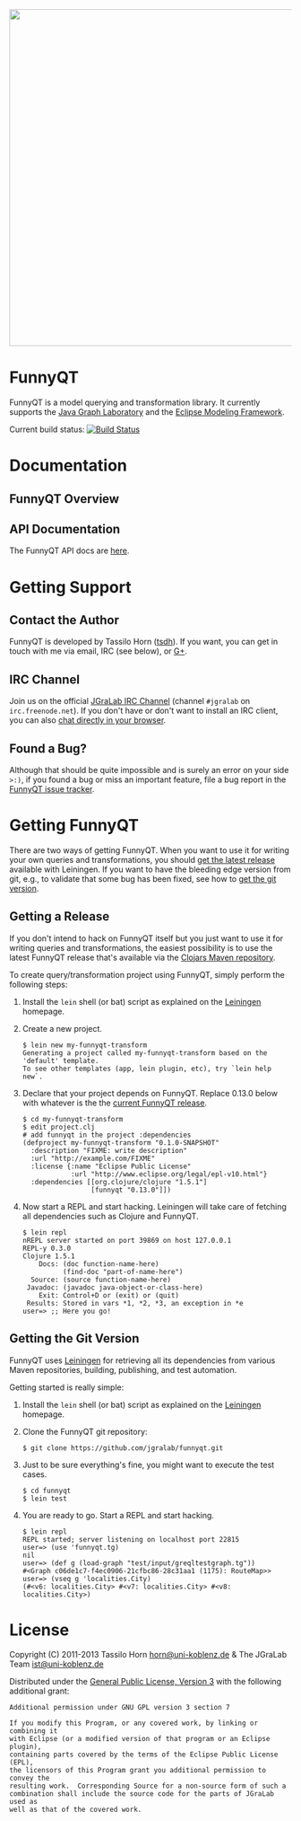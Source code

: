 <object data="http://jgralab.github.io/funnyqt/images/funnyqt.svg" type="image/svg+xml" width="600">
  <img src="http://jgralab.github.io/funnyqt/images/funnyqt.png" width="600">
</object>

# FunnyQT

FunnyQT is a model querying and transformation library.  It currently supports
the [Java Graph Laboratory](http://jgralab.github.io/jgralab) and the
[Eclipse Modeling Framework](http://www.eclipse.org/modeling/emf/).

Current build status: [![Build Status](https://secure.travis-ci.org/jgralab/funnyqt.png)](http://travis-ci.org/jgralab/funnyqt)

# Documentation

## FunnyQT Overview

## API Documentation

The FunnyQT API docs are
[here](http://userpages.uni-koblenz.de/~horn/funnyqt-docs/).

# Getting Support

## Contact the Author

FunnyQT is developed by Tassilo Horn ([tsdh](http://github.com/tsdh)).  If you
want, you can get in touch with me via email, IRC (see below), or
[G+](http://plus.google.com/u/0/+TassiloHorn).

## IRC Channel

Join us on the official [JGraLab IRC Channel](irc://irc.freenode.net/#jgralab)
(channel `#jgralab` on `irc.freenode.net`).  If you don't have or don't want to
install an IRC client, you can also
[chat directly in your browser](http://webchat.freenode.net/?channels=jgralab).

## Found a Bug?

Although that should be quite impossible and is surely an error on your side
`>:)`, if you found a bug or miss an important feature, file a bug report in
the [FunnyQT issue tracker](http://github.com/jgralab/funnyqt/issues).

# Getting FunnyQT

There are two ways of getting FunnyQT.  When you want to use it for writing
your own queries and transformations, you should
[get the latest release](#getting-a-release) available with Leiningen.  If you
want to have the bleeding edge version from git, e.g., to validate that some
bug has been fixed, see how to [get the git version](#getting-the-git-version).

## Getting a Release

If you don't intend to hack on FunnyQT itself but you just want to use it for
writing queries and transformations, the easiest possibility is to use the
latest FunnyQT release that's available via the
[Clojars Maven repository](http://clojars.org/funnyqt).

To create query/transformation project using FunnyQT, simply perform the
following steps:

1. Install the `lein` shell (or bat) script as explained on the
   [Leiningen](http://leiningen.org) homepage.

2. Create a new project.

    ```
    $ lein new my-funnyqt-transform
    Generating a project called my-funnyqt-transform based on the 'default' template.
    To see other templates (app, lein plugin, etc), try `lein help new`.
    ```

3. Declare that your project depends on FunnyQT.  Replace 0.13.0 below with
   whatever is the the [current FunnyQT release](http://clojars.org/funnyqt).

    ```
    $ cd my-funnyqt-transform
    $ edit project.clj
    # add funnyqt in the project :dependencies
    (defproject my-funnyqt-transform "0.1.0-SNAPSHOT"
      :description "FIXME: write description"
      :url "http://example.com/FIXME"
      :license {:name "Eclipse Public License"
                :url "http://www.eclipse.org/legal/epl-v10.html"}
      :dependencies [[org.clojure/clojure "1.5.1"]
                     [funnyqt "0.13.0"]])
    ```

4. Now start a REPL and start hacking.  Leiningen will take care of fetching
   all dependencies such as Clojure and FunnyQT.

    ```
    $ lein repl
    nREPL server started on port 39869 on host 127.0.0.1
    REPL-y 0.3.0
    Clojure 1.5.1
        Docs: (doc function-name-here)
              (find-doc "part-of-name-here")
      Source: (source function-name-here)
     Javadoc: (javadoc java-object-or-class-here)
        Exit: Control+D or (exit) or (quit)
     Results: Stored in vars *1, *2, *3, an exception in *e
    user=> ;; Here you go!
    ```

## Getting the Git Version

FunnyQT uses [Leiningen](http://leiningen.org) for retrieving all its
dependencies from various Maven repositories, building, publishing, and test
automation.

Getting started is really simple:

1. Install the `lein` shell (or bat) script as explained on the
   [Leiningen](http://leiningen.org) homepage.

2. Clone the FunnyQT git repository:

    ```
    $ git clone https://github.com/jgralab/funnyqt.git
    ```

3. Just to be sure everything's fine, you might want to execute the test cases.

    ```
    $ cd funnyqt
    $ lein test
    ```

4. You are ready to go.  Start a REPL and start hacking.

    ```
    $ lein repl
    REPL started; server listening on localhost port 22815
    user=> (use 'funnyqt.tg)
    nil
    user=> (def g (load-graph "test/input/greqltestgraph.tg"))
    #<Graph c06de1c7-f4ec0906-21cfbc86-28c31aa1 (1175): RouteMap>>
    user=> (vseq g 'localities.City)
    (#<v6: localities.City> #<v7: localities.City> #<v8: localities.City>)
    ```

# License

Copyright (C) 2011-2013 Tassilo Horn <horn@uni-koblenz.de> & The JGraLab Team <ist@uni-koblenz.de>

Distributed under the
[General Public License, Version 3](http://www.gnu.org/copyleft/gpl.html) with
the following additional grant:

    Additional permission under GNU GPL version 3 section 7

    If you modify this Program, or any covered work, by linking or combining it
    with Eclipse (or a modified version of that program or an Eclipse plugin),
    containing parts covered by the terms of the Eclipse Public License (EPL),
    the licensors of this Program grant you additional permission to convey the
    resulting work.  Corresponding Source for a non-source form of such a
    combination shall include the source code for the parts of JGraLab used as
    well as that of the covered work.


<!-- Local Variables:        -->
<!-- mode: markdown          -->
<!-- indent-tabs-mode: nil   -->
<!-- End:                    -->
